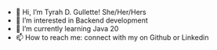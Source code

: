 - 👋 Hi, I’m Tyrah D. Gullette! She/Her/Hers
- 👀 I’m interested in Backend development
- 🌱 I’m currently learning Java 20
- 📫 How to reach me: connect with my on Github or Linkedin

<!---
ursaturnine/ursaturnine is a ✨ special ✨ repository because its `README.md` (this file) appears on your GitHub profile.
You can click the Preview link to take a look at your changes.
--->
